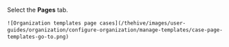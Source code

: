 Select the **Pages** tab.

    ![Organization templates page cases](/thehive/images/user-guides/organization/configure-organization/manage-templates/case-page-templates-go-to.png)